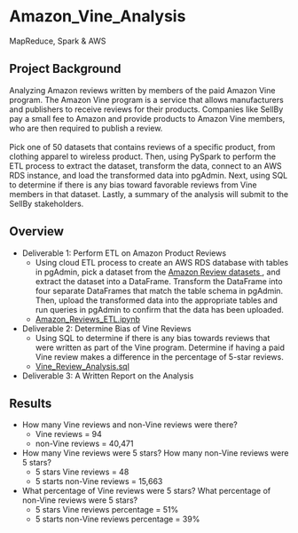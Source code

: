 # Amazon_Vine_Analysis
MapReduce, Spark &amp; AWS

## Project Background
Analyzing Amazon reviews written by members of the paid Amazon Vine program. The Amazon Vine program is a service that allows manufacturers and publishers to receive reviews for their products. Companies like SellBy pay a small fee to Amazon and provide products to Amazon Vine members, who are then required to publish a review.<br>
<br>
Pick one of 50 datasets that contains reviews of a specific product, from clothing apparel to wireless product. Then, using PySpark to perform the ETL process to extract the dataset, transform the data, connect to an AWS RDS instance, and load the transformed data into pgAdmin. Next, using SQL to determine if there is any bias toward favorable reviews from Vine members in that dataset. Lastly, a summary of the analysis will submit to the SellBy stakeholders.<br>

## Overview 
- Deliverable 1: Perform ETL on Amazon Product Reviews  
  - Using cloud ETL process to create an AWS RDS database with tables in pgAdmin, pick a dataset from the <a href = "https://s3.amazonaws.com/amazon-reviews-pds/tsv/index.txt"> Amazon Review datasets </a>, and extract the dataset into a DataFrame. Transform the DataFrame into four separate DataFrames that match the table schema in pgAdmin. Then, upload the transformed data into the appropriate tables and run queries in pgAdmin to confirm that the data has been uploaded.
  - <a href = "https://github.com/angelnga/Amazon_Vine_Analysis/blob/main/Amazon_Reviews_ETL.ipynb">  Amazon_Reviews_ETL.ipynb </a>
- Deliverable 2: Determine Bias of Vine Reviews
  - Using SQL to determine if there is any bias towards reviews that were written as part of the Vine program. Determine if having a paid Vine review makes a difference in the percentage of 5-star reviews. 
  - <a href = "https://github.com/angelnga/Amazon_Vine_Analysis/blob/main/Vine_Review_Analysis">  Vine_Review_Analysis.sql </a>
- Deliverable 3: A Written Report on the Analysis

## Results
- How many Vine reviews and non-Vine reviews were there?
  - Vine reviews = 94
  - non-Vine reviews = 40,471
- How many Vine reviews were 5 stars? How many non-Vine reviews were 5 stars?
  - 5 stars Vine reviews  = 48
  - 5 starts non-Vine reviews = 15,663
- What percentage of Vine reviews were 5 stars? What percentage of non-Vine reviews were 5 stars?
  - 5 stars Vine reviews percentage = 51%
  - 5 starts non-Vine reviews percentage = 39%
